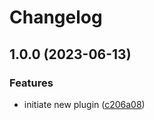 # Changelog

## 1.0.0 (2023-06-13)


### Features

* initiate new plugin ([c206a08](https://github.com/kc-workspace/asdf-flux2/commit/c206a08b6bcf6ff4891f232a8a4aa37e9898a13f))

